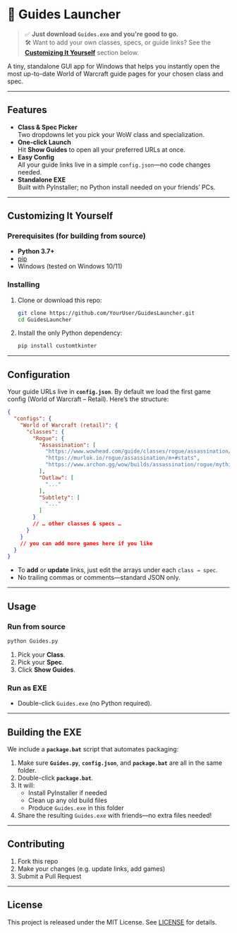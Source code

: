 # 🎯 Guides Launcher

> ✅ **Just download `Guides.exe` and you're good to go.**  
> 🛠️ Want to add your own classes, specs, or guide links? See the **[Customizing It Yourself](#customizing-it-yourself)** section below.

A tiny, standalone GUI app for Windows that helps you instantly open the most up-to-date World of Warcraft guide pages for your chosen class and spec.

---

## Features

- **Class & Spec Picker**  
  Two dropdowns let you pick your WoW class and specialization.
- **One-click Launch**  
  Hit **Show Guides** to open all your preferred URLs at once.
- **Easy Config**  
  All your guide links live in a simple `config.json`—no code changes needed.
- **Standalone EXE**  
  Built with PyInstaller; no Python install needed on your friends’ PCs.

---

## Customizing It Yourself

### Prerequisites (for building from source)

- **Python 3.7+**
- [pip](https://pip.pypa.io/)  
- Windows (tested on Windows 10/11)

### Installing

1. Clone or download this repo:
   ```bash
   git clone https://github.com/YourUser/GuidesLauncher.git
   cd GuidesLauncher
   ```
2. Install the only Python dependency:
   ```bash
   pip install customtkinter
   ```

---

## Configuration

Your guide URLs live in **`config.json`**. By default we load the first game config (World of Warcraft – Retail). Here’s the structure:

```json
{
  "configs": {
    "World of Warcraft (retail)": {
      "classes": {
        "Rogue": {
          "Assassination": [
            "https://www.wowhead.com/guide/classes/rogue/assassination/bis-gear#overall-bis",
            "https://murlok.io/rogue/assassination/m+#stats",
            "https://www.archon.gg/wow/builds/assassination/rogue/mythic-plus/…"
          ],
          "Outlaw": [
            "..."
          ],
          "Subtlety": [
            "..."
          ]
        }
        // … other classes & specs …
      }
    }
    // you can add more games here if you like
  }
}
```

- To **add** or **update** links, just edit the arrays under each `class → spec`.
- No trailing commas or comments—standard JSON only.

---

## Usage

### Run from source
```bash
python Guides.py
```
1. Pick your **Class**.  
2. Pick your **Spec**.  
3. Click **Show Guides**.  

### Run as EXE
- Double-click `Guides.exe` (no Python required).

---

## Building the EXE

We include a **`package.bat`** script that automates packaging:

1. Make sure **`Guides.py`**, **`config.json`**, and **`package.bat`** are all in the same folder.
2. Double-click **`package.bat`**.
3. It will:
   - Install PyInstaller if needed  
   - Clean up any old build files  
   - Produce `Guides.exe` in this folder  
4. Share the resulting `Guides.exe` with friends—no extra files needed!

---

## Contributing

1. Fork this repo  
2. Make your changes (e.g. update links, add games)  
3. Submit a Pull Request  

---

## License

This project is released under the MIT License. See [LICENSE](LICENSE) for details.
